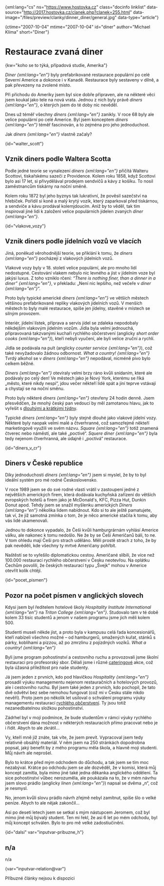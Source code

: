 
{xml:lang="cs" ns="https://www.hostovka.cz" class="docinfo linklist" data-source="http://2017.hostovka.cz/clanek.php?clanek=255.html" data-image="/files/preview/clanky/dinner_diner/general.jpg" data-type="article"}

{ctime="2007-10-04" mtime="2007-10-04" id="diner" author="Michael Klíma" short="Diner"}

# Restaurace zvaná diner

<!-- generated attribute kw by user_udpatekw.sh on 2020-05-07, do not edit -->

{kw="koho se to týká, případová studie, Amerika"}

_Diner {xml:lang="en"}_ byly prefabrikované restaurace populární po celé Severní Americe a dokonce i v Kanadě. Restaurace byly sestaveny v dílně, a pak převezeny na zvolené místo.

Při příchodu do Ameriky jsem byl sice dobře připraven, ale na některé věci jsem koukal jako tele na nová vrata. Jednou z nich byly právě _diners {xml:lang="en"}_, o kterých jsem do té doby nic nevěděl.

Dnes už téměř všechny _diners {xml:lang="en"}_ zanikly. V roce 68 byly ale velice populární po celé Americe. Byl jsem konceptem _diners {xml:lang="en"}_ téměř fascinován, a to zejména pro jeho jednoduchost.

Jak _diners {xml:lang="en"}_ vlastně začaly?

{id="walter_scott"}

## Vznik diners podle Waltera Scotta

Podle jedné teorie se vynalezení _diners {xml:lang="en"}_ přičítá Walteru Scottovi, tiskařskému sazeči z Providence. Kolem roku 1858, když Scottovi bylo asi 17 let, si přivydělával prodejem sendvičů a kávy z košíku. To nosil zaměstnancům tiskárny na noční směně.

Kolem roku 1872 byl jeho byznys tak lukrativní, že pověsil sazečství na hřebíček. Pořídil si koně a malý krytý vozík, který zaparkoval před tiskárnou, a sendviče a kávu prodával kolemjdoucím. Aniž by to věděl, tak tím inspiroval jiné lidi k založení velice populárních jídelen zvaných _diner {xml:lang="en"}_.

{id="vlakove_vozy"}

## Vznik diners podle jídelních vozů ve vlacích

Jiná, poněkud věrohodnější teorie, se přiklání k tomu, že _diners {xml:lang="en"}_ pocházejí z vlakových jídelních vozů.

Vlakové vozy byly v 18. století velice populární, ale pro mnoho lidí nedostupné. Cestování vlakem nebylo nic levného a jíst v jídelním voze byl jakýsi luxus. Z toho vzniklo rčení: _“There is nothing finer, than a dinner in a diner” {xml:lang="en"}_, v překladu: „Není nic lepšího, než večeře v _diner {xml:lang="en"}_“.

Proto byly typické americké _diners {xml:lang="en"}_ ve větších městech většinou prefabrikované repliky vlakových jídelních vozů. V menších městech to byly malé restaurace, spíše jen jídelny, stavěné v místech se silným provozem.

Interiér, jídelní lístek, příprava a servis jídel se zdaleka nepodobaly někdejším vlakovým jídelním vozům. Jídla byla velmi jednouchá, připravovaná takzvanými kuchaři rychlého občerstvení (anglicky _short order cooks {xml:lang="en"}_), kteří nebyli vyučení, ale byli velice zruční a rychlí.

Jídla se podávala na pult (anglicky _counter service {xml:lang="en"}_), což také nevyžadovalo žádnou odbornost. _What a country! {xml:lang="en"}_ Tvrdý alkohol se v _diners {xml:lang="en"}_ nepodával, nicméně pivo bylo celkem běžné.

_Diners {xml:lang="en"}_ otevíraly velmi brzy ráno kvůli snídaním, které ale podávaly po celý den! Ve městech jako je Nový York, kterému se říká „město, které nikdy nespí“, jdou večer někteří lidé spát a jiní teprve vstávají a chystají se na noční směnu.

Proto byly některé _diners {xml:lang="en"}_ otevřeny 24 hodin denně. Jsem přesvědčen, že mnohý český pan vedoucí by měl zamotanou hlavu, jak to vyřešit s [dlouhými a krátkými týdny][1].

Typické _diners {xml:lang="en"}_ byly stejně dlouhé jako vlakové jídelní vozy. Některé byly naopak velmi malé a čtverhranné, což samozřejmě někteří marketingově využili ve svém názvu. _Square {xml:lang="en"}_ totiž znamená čtverec nebo náměstí, ale také „poctivé“. _Squere diner {xml:lang="en"}_ byla tedy nejenom čtverhranná, ale údajně i „poctivá“ restaurace.

{id="diners\_v\_cr"}

## Diners v České republice

Díky jednoduchosti _diners {xml:lang="en"}_ jsem si myslel, že by to byl ideální systém pro mé rodné Československo.

V roce 1989 jsem se do své rodné vlasti vrátil v zastoupení jedné z největších amerických firem, která dodávala kuchyňská zařízení do větších evropských hotelů a firem jako je McDonald's, KFC, Pizza Hut, Dunkin Donut apod. Tehdy jsem se snažil myšlenku amerických _Diners {xml:lang="en"}_ několika lidem nabídnout. Kdo si to ale ještě pamatujete, tak ví, že již samotná zmínka o tom, že je něco americké stačila k tomu, aby vás lidé ukamenovali.

Jednou to dokonce vypadalo, že Češi kvůli hamburgrárnám vyhlásí Americe válku, ale nakonec k tomu nedošlo. Ne že by se Češi Američanů báli, to ne. V tom ohledu mají Češi pro strach uděláno. Měli prostě strach z toho, že by pak nevěděli, kde všechny ty mrtvé Američany pohřbít.

Naštěstí se to vyřešilo diplomatickou cestou. Američané slíbili, že více než 100.000 restaurací rychlého občerstvení v Česku neotevřou. Na oplátku Čechům povolili, že českých restaurací typu „Švejk“ mohou v Americe otevřít kolik chtějí.

{id="pocet_pismen"}

## Pozor na počet písmen v anglických slovech

Kdysi jsem byl ředitelem hotelové školy _Hospitality Institute International {xml:lang="en"}_ na _Triton College {xml:lang="en"}_. Studovalo tam v té době kolem 33 tisíc studentů a jenom v našem programu jsme jich měli kolem 500.

Studenti museli někde jíst, a proto byla v kampusu celá řada koncesionářů, kteří nabízeli všechno možné – od hamburgerů, smažených kuřat, stánků s párky, koblihami a pizzou, až po zmrzlinu z pojízdných vozíků. _What a country! {xml:lang="en"}_

Byli jsme program pohostinství a cestovního ruchu a provozovali jsme školní restauraci pro profesorský sbor. Dělali jsme i různé [cateringové][2] akce, což byla úžasná příležitost pro naše studenty.

Já jsem jeden z prvních, kdo pod hlavičkou _Hospitality {xml:lang="en"}_ prosadil výuku managementu nejenom restauračních a hotelových provozů, ale i cestovního ruchu. Byl jsem také jeden z prvních, kdo pochopil, že tato dvě odvětví bez sebe nemohou fungovat (což mi v Česku stále nikdo nevěří). Proto jsem po několik let usiloval o schválení programu výuky managementu restaurací [rychlého občerstvení][3]. Ty jsou totiž nezanedbatelnou složkou pohostinství.

Zádrhel byl v mojí podmínce, že bude studentům v rámci výuky rychlého občerstvení dána možnost v některých restauracích přímo pracovat nebo je i řídit. Abych to ale zkrátil…

Vy, kteří mně již znáte, tak víte, že jsem prevít. Vypracoval jsem tedy relativně obsáhlý materiál. V něm jsem na 250 stránkách dopodrobna popsal, jaký benefit by z mého programu měla škola, a hlavně moji studenti. Můj návrh ale neprošel.

Bylo to krátce před mým odchodem do důchodu, a tak jsem se tím moc nezabýval. Krátce po odchodu jsem se ale dozvěděl, že v komisi, která můj koncept zamítla, byla mimo jiné také jedna děkanka anglického oddělení. Ta sice pohostinství vůbec nerozuměla, ale poukázala na to, že v mém návrhu jsem slovo prádlo (anglicky _linen {xml:lang="en"}_) napsal se dvěma „n“, což je nesmysl.

No, jenom kvůli slovu prádlo návrh zřejmě nebyl zamítnut, spíše šlo o velké peníze. Abych to ale nějak zakončil…

Asi po deseti letech jsem se setkal s mým nástupcem Jeromem, což byl mimo jiné můj bývalý student. Ten mi řekl, že asi 6 let po mém odchodu, byl můj koncept schválen. Bylo to pro mě velké zadostiučinění.

{id="dalsi" var="inputvar-pribuzne_h"}

## n/a

n/a

{var="inputvar-relation@var"}

Příbuzné články nejsou k dispozici

 [1]: kratky_a_dlouhy_tyden
 [2]: catering
 [3]: mc_donalds

